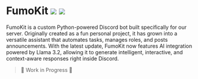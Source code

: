 # FumoKit <img src="https://img.shields.io/badge/by-OrangeMintz-016eea.svg?logo=github&labelColor=181717&"> <img src="https://img.shields.io/badge/AI%2B-Llama3.2-white?style=flat&logo=ollama&logoColor=black&labelColor=white&color=blue">

FumoKit is a custom Python-powered Discord bot built specifically for our server. Originally created as a fun personal project, it has grown into a versatile assistant that automates tasks, manages roles, and posts announcements. With the latest update, FumoKit now features AI integration powered by Llama 3.2, allowing it to generate intelligent, interactive, and context-aware responses right inside Discord.

> 🚧 Work in Progress 🚧
